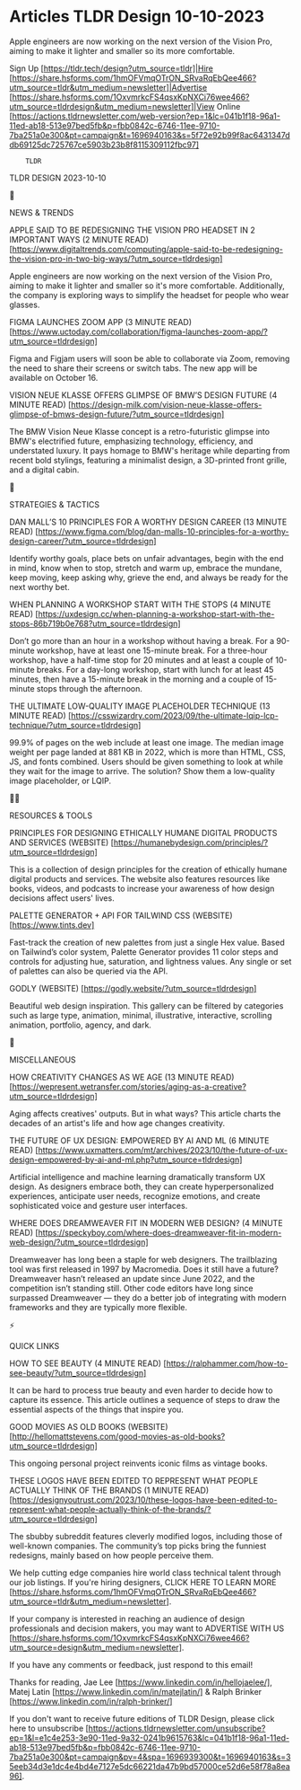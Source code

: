 # Articles TLDR Design 10-10-2023

Apple engineers are now working on the next version of the Vision Pro,
aiming to make it lighter and smaller so its more comfortable.  

Sign Up [https://tldr.tech/design?utm_source=tldr]|Hire
[https://share.hsforms.com/1hmOFVmqOTrON_SRvaRqEbQee466?utm_source=tldr&utm_medium=newsletter]|Advertise
[https://share.hsforms.com/1OxvmrkcFS4qsxKpNXCi76wee466?utm_source=tldrdesign&utm_medium=newsletter]|View
Online
[https://actions.tldrnewsletter.com/web-version?ep=1&lc=041b1f18-96a1-11ed-ab18-513e97bed5fb&p=fbb0842c-6746-11ee-9710-7ba251a0e300&pt=campaign&t=1696940163&s=5f72e92b99f8ac6431347ddb69125dc725767ce5903b23b8f8115309112fbc97]


		TLDR 

TLDR DESIGN 2023-10-10

📱 

NEWS & TRENDS

APPLE SAID TO BE REDESIGNING THE VISION PRO HEADSET IN 2 IMPORTANT
WAYS (2 MINUTE READ)
[https://www.digitaltrends.com/computing/apple-said-to-be-redesigning-the-vision-pro-in-two-big-ways/?utm_source=tldrdesign]

Apple engineers are now working on the next version of the Vision Pro,
aiming to make it lighter and smaller so it's more comfortable.
Additionally, the company is exploring ways to simplify the headset
for people who wear glasses. 

FIGMA LAUNCHES ZOOM APP (3 MINUTE READ)
[https://www.uctoday.com/collaboration/figma-launches-zoom-app/?utm_source=tldrdesign]

Figma and Figjam users will soon be able to collaborate via Zoom,
removing the need to share their screens or switch tabs. The new app
will be available on October 16. 

VISION NEUE KLASSE OFFERS GLIMPSE OF BMW’S DESIGN FUTURE (4 MINUTE
READ)
[https://design-milk.com/vision-neue-klasse-offers-glimpse-of-bmws-design-future/?utm_source=tldrdesign]

The BMW Vision Neue Klasse concept is a retro-futuristic glimpse into
BMW's electrified future, emphasizing technology, efficiency, and
understated luxury. It pays homage to BMW's heritage while departing
from recent bold stylings, featuring a minimalist design, a 3D-printed
front grille, and a digital cabin. 

🚀 

STRATEGIES & TACTICS

DAN MALL’S 10 PRINCIPLES FOR A WORTHY DESIGN CAREER (13 MINUTE READ)
[https://www.figma.com/blog/dan-malls-10-principles-for-a-worthy-design-career/?utm_source=tldrdesign]

Identify worthy goals, place bets on unfair advantages, begin with the
end in mind, know when to stop, stretch and warm up, embrace the
mundane, keep moving, keep asking why, grieve the end, and always be
ready for the next worthy bet. 

WHEN PLANNING A WORKSHOP START WITH THE STOPS (4 MINUTE READ)
[https://uxdesign.cc/when-planning-a-workshop-start-with-the-stops-86b719b0e768?utm_source=tldrdesign]

Don’t go more than an hour in a workshop without having a break. For
a 90-minute workshop, have at least one 15-minute break. For a
three-hour workshop, have a half-time stop for 20 minutes and at least
a couple of 10-minute breaks. For a day-long workshop, start with
lunch for at least 45 minutes, then have a 15-minute break in the
morning and a couple of 15-minute stops through the afternoon. 

THE ULTIMATE LOW-QUALITY IMAGE PLACEHOLDER TECHNIQUE (13 MINUTE READ)
[https://csswizardry.com/2023/09/the-ultimate-lqip-lcp-technique/?utm_source=tldrdesign]

99.9% of pages on the web include at least one image. The median image
weight per page landed at 881 KB in 2022, which is more than HTML,
CSS, JS, and fonts combined. Users should be given something to look
at while they wait for the image to arrive. The solution? Show them a
low-quality image placeholder, or LQIP. 

🧑‍💻 

RESOURCES & TOOLS

PRINCIPLES FOR DESIGNING ETHICALLY HUMANE DIGITAL PRODUCTS AND
SERVICES (WEBSITE)
[https://humanebydesign.com/principles/?utm_source=tldrdesign]

This is a collection of design principles for the creation of
ethically humane digital products and services. The website also
features resources like books, videos, and podcasts to increase your
awareness of how design decisions affect users' lives. 

PALETTE GENERATOR + API FOR TAILWIND CSS (WEBSITE)
[https://www.tints.dev]

Fast-track the creation of new palettes from just a single Hex value.
Based on Tailwind’s color system, Palette Generator provides 11
color steps and controls for adjusting hue, saturation, and lightness
values. Any single or set of palettes can also be queried via the API.


GODLY (WEBSITE) [https://godly.website/?utm_source=tldrdesign]

Beautiful web design inspiration. This gallery can be filtered by
categories such as large type, animation, minimal, illustrative,
interactive, scrolling animation, portfolio, agency, and dark. 

🎁 

MISCELLANEOUS

HOW CREATIVITY CHANGES AS WE AGE (13 MINUTE READ)
[https://wepresent.wetransfer.com/stories/aging-as-a-creative?utm_source=tldrdesign]

Aging affects creatives' outputs. But in what ways? This article
charts the decades of an artist's life and how age changes creativity.


THE FUTURE OF UX DESIGN: EMPOWERED BY AI AND ML (6 MINUTE READ)
[https://www.uxmatters.com/mt/archives/2023/10/the-future-of-ux-design-empowered-by-ai-and-ml.php?utm_source=tldrdesign]

Artificial intelligence and machine learning dramatically transform UX
design. As designers embrace both, they can create hyperpersonalized
experiences, anticipate user needs, recognize emotions, and create
sophisticated voice and gesture user interfaces. 

WHERE DOES DREAMWEAVER FIT IN MODERN WEB DESIGN? (4 MINUTE READ)
[https://speckyboy.com/where-does-dreamweaver-fit-in-modern-web-design/?utm_source=tldrdesign]

Dreamweaver has long been a staple for web designers. The trailblazing
tool was first released in 1997 by Macromedia. Does it still have a
future? Dreamweaver hasn’t released an update since June 2022, and
the competition isn’t standing still. Other code editors have long
since surpassed Dreamweaver — they do a better job of integrating
with modern frameworks and they are typically more flexible. 

⚡ 

QUICK LINKS

HOW TO SEE BEAUTY (4 MINUTE READ)
[https://ralphammer.com/how-to-see-beauty/?utm_source=tldrdesign]

It can be hard to process true beauty and even harder to decide how to
capture its essence. This article outlines a sequence of steps to draw
the essential aspects of the things that inspire you. 

GOOD MOVIES AS OLD BOOKS (WEBSITE)
[http://hellomattstevens.com/good-movies-as-old-books?utm_source=tldrdesign]

This ongoing personal project reinvents iconic films as vintage books.


THESE LOGOS HAVE BEEN EDITED TO REPRESENT WHAT PEOPLE ACTUALLY THINK
OF THE BRANDS (1 MINUTE READ)
[https://designyoutrust.com/2023/10/these-logos-have-been-edited-to-represent-what-people-actually-think-of-the-brands/?utm_source=tldrdesign]

The sbubby subreddit features cleverly modified logos, including those
of well-known companies. The community’s top picks bring the
funniest redesigns, mainly based on how people perceive them. 

 We help cutting edge companies hire world class technical talent
through our job listings. If you're hiring designers, CLICK HERE TO
LEARN MORE
[https://share.hsforms.com/1hmOFVmqOTrON_SRvaRqEbQee466?utm_source=tldr&utm_medium=newsletter].


If your company is interested in reaching an audience of design
professionals and decision makers, you may want to ADVERTISE WITH US
[https://share.hsforms.com/1OxvmrkcFS4qsxKpNXCi76wee466?utm_source=design&utm_medium=newsletter].


If you have any comments or feedback, just respond to this email! 

Thanks for reading, 
Jae Lee [https://www.linkedin.com/in/hellojaelee/], Matej Latin
[https://www.linkedin.com/in/matejlatin/] & Ralph Brinker
[https://www.linkedin.com/in/ralph-brinker/] 

If you don't want to receive future editions of TLDR Design,
please click here to unsubscribe
[https://actions.tldrnewsletter.com/unsubscribe?ep=1&l=e1c4e253-3e90-11ed-9a32-0241b9615763&lc=041b1f18-96a1-11ed-ab18-513e97bed5fb&p=fbb0842c-6746-11ee-9710-7ba251a0e300&pt=campaign&pv=4&spa=1696939300&t=1696940163&s=35eeb34d3e1dc4e4bd4e7127e5dc66221da47b9bd57000ce52d6e58f78a8ea96].